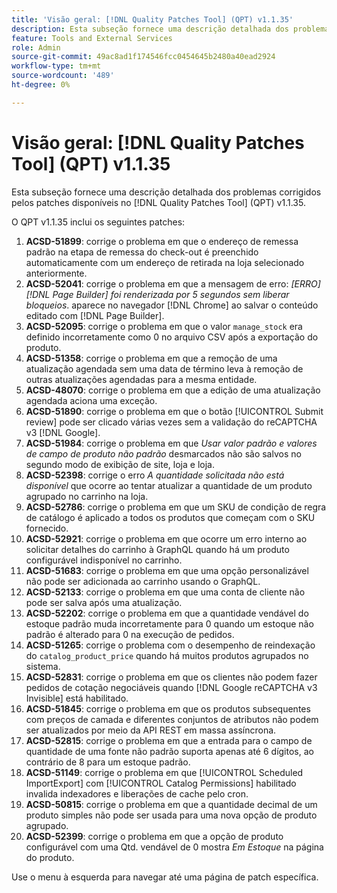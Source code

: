 ```yaml
---
title: 'Visão geral: [!DNL Quality Patches Tool] (QPT) v1.1.35'
description: Esta subseção fornece uma descrição detalhada dos problemas corrigidos pelos patches disponíveis no  [!DNL Quality Patches Tool] (QPT) v1.1.35.
feature: Tools and External Services
role: Admin
source-git-commit: 49ac8ad1f174546fcc0454645b2480a40ead2924
workflow-type: tm+mt
source-wordcount: '489'
ht-degree: 0%

---
```


# Visão geral: [!DNL Quality Patches Tool] (QPT) v1.1.35

Esta subseção fornece uma descrição detalhada dos problemas corrigidos pelos patches disponíveis no [!DNL Quality Patches Tool] (QPT) v1.1.35.

O QPT v1.1.35 inclui os seguintes patches:

1. **ACSD-51899**: corrige o problema em que o endereço de remessa padrão na etapa de remessa do check-out é preenchido automaticamente com um endereço de retirada na loja selecionado anteriormente.
1. **ACSD-52041**: corrige o problema em que a mensagem de erro: *[ERRO] [!DNL Page Builder] foi renderizada por 5 segundos sem liberar bloqueios*. aparece no navegador [!DNL Chrome] ao salvar o conteúdo editado com [!DNL Page Builder].
1. **ACSD-52095**: corrige o problema em que o valor `manage_stock` era definido incorretamente como 0 no arquivo CSV após a exportação do produto.
1. **ACSD-51358**: corrige o problema em que a remoção de uma atualização agendada sem uma data de término leva à remoção de outras atualizações agendadas para a mesma entidade.
1. **ACSD-48070**: corrige o problema em que a edição de uma atualização agendada aciona uma exceção.
1. **ACSD-51890**: corrige o problema em que o botão [!UICONTROL Submit review] pode ser clicado várias vezes sem a validação do reCAPTCHA v3 [!DNL Google].
1. **ACSD-51984**: corrige o problema em que *Usar valor padrão e valores de campo de produto não padrão* desmarcados não são salvos no segundo modo de exibição de site, loja e loja.
1. **ACSD-52398**: corrige o erro *A quantidade solicitada não está disponível* que ocorre ao tentar atualizar a quantidade de um produto agrupado no carrinho na loja.
1. **ACSD-52786**: corrige o problema em que um SKU de condição de regra de catálogo é aplicado a todos os produtos que começam com o SKU fornecido.
1. **ACSD-52921**: corrige o problema em que ocorre um erro interno ao solicitar detalhes do carrinho à GraphQL quando há um produto configurável indisponível no carrinho.
1. **ACSD-51683**: corrige o problema em que uma opção personalizável não pode ser adicionada ao carrinho usando o GraphQL.
1. **ACSD-52133**: corrige o problema em que uma conta de cliente não pode ser salva após uma atualização.
1. **ACSD-52202**: corrige o problema em que a quantidade vendável do estoque padrão muda incorretamente para 0 quando um estoque não padrão é alterado para 0 na execução de pedidos.
1. **ACSD-51265**: corrige o problema com o desempenho de reindexação do `catalog_product_price` quando há muitos produtos agrupados no sistema.
1. **ACSD-52831**: corrige o problema em que os clientes não podem fazer pedidos de cotação negociáveis quando [!DNL Google reCAPTCHA v3 Invisible] está habilitado.
1. **ACSD-51845**: corrige o problema em que os produtos subsequentes com preços de camada e diferentes conjuntos de atributos não podem ser atualizados por meio da API REST em massa assíncrona.
1. **ACSD-52815**: corrige o problema em que a entrada para o campo de quantidade de uma fonte não padrão suporta apenas até 6 dígitos, ao contrário de 8 para um estoque padrão.
1. **ACSD-51149**: corrige o problema em que [!UICONTROL Scheduled ImportExport] com [!UICONTROL Catalog Permissions] habilitado invalida indexadores e liberações de cache pelo cron.
1. **ACSD-50815**: corrige o problema em que a quantidade decimal de um produto simples não pode ser usada para uma nova opção de produto agrupado.
1. **ACSD-52399**: corrige o problema em que a opção de produto configurável com uma Qtd. vendável de 0 mostra *Em Estoque* na página do produto.

Use o menu à esquerda para navegar até uma página de patch específica.
